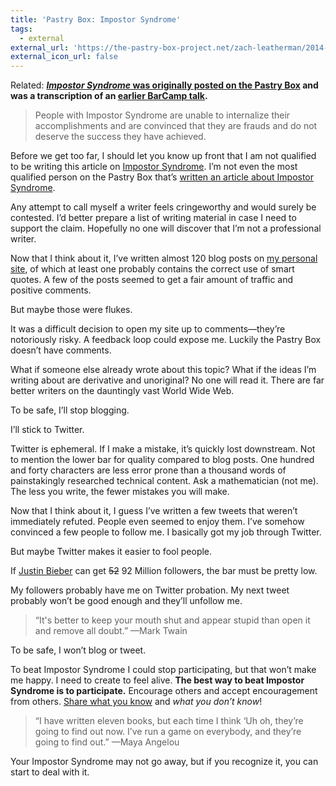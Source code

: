 ```yaml
---
title: 'Pastry Box: Impostor Syndrome'
tags:
  - external
external_url: 'https://the-pastry-box-project.net/zach-leatherman/2014-june-7'
external_icon_url: false
---
```


Related: **[*Impostor Syndrome* was originally posted on the Pastry Box](https://the-pastry-box-project.net/zach-leatherman/2014-june-7) and was a transcription of an [earlier BarCamp talk](/web/impostor/).**

> People with Impostor Syndrome are unable to internalize their accomplishments and are convinced that they are frauds and do not deserve the success they have achieved.

Before we get too far, I should let you know up front that I am not qualified to be writing this article on [Impostor Syndrome](https://en.wikipedia.org/wiki/Impostor_syndrome). I’m not even the most qualified person on the Pastry Box that’s [written an article about Impostor Syndrome](https://the-pastry-box-project.net/angelina-fabbro/2013-june-11).

Any attempt to call myself a writer feels cringeworthy and would surely be contested. I’d better prepare a list of writing material in case I need to support the claim. Hopefully no one will discover that I’m not a professional writer.

Now that I think about it, I’ve written almost 120 blog posts on [my personal site](https://www.zachleat.com/web/), of which at least one probably contains the correct use of smart quotes. A few of the posts seemed to get a fair amount of traffic and positive comments.

But maybe those were flukes.

It was a difficult decision to open my site up to comments—they’re notoriously risky. A feedback loop could expose me. Luckily the Pastry Box doesn’t have comments.

What if someone else already wrote about this topic? What if the ideas I’m writing about are derivative and unoriginal? No one will read it. There are far better writers on the dauntingly vast World Wide Web.

To be safe, I’ll stop blogging.

I’ll stick to Twitter.

Twitter is ephemeral. If I make a mistake, it’s quickly lost downstream. Not to mention the lower bar for quality compared to blog posts. One hundred and forty characters are less error prone than a thousand words of painstakingly researched technical content. Ask a mathematician (not me). The less you write, the fewer mistakes you will make.

Now that I think about it, I guess I’ve written a few tweets that weren’t immediately refuted. People even seemed to enjoy them. I’ve somehow convinced a few people to follow me. I basically got my job through Twitter.

But maybe Twitter makes it easier to fool people.

If [Justin Bieber](https://twitter.com/JustinBieber) can get ~~52~~ 92 Million followers, the bar must be pretty low.

My followers probably have me on Twitter probation. My next tweet probably won’t be good enough and they’ll unfollow me.

> “It's better to keep your mouth shut and appear stupid than open it and remove all doubt.” —Mark Twain

To be safe, I won’t blog or tweet.

To beat Impostor Syndrome I could stop participating, but that won’t make me happy. I need to create to feel alive. **The best way to beat Impostor Syndrome is to participate.** Encourage others and accept encouragement from others. [Share what you know](https://the-pastry-box-project.net/brad-frost/2014-may-1) and *what you don’t know*!

> “I have written eleven books, but each time I think ‘Uh oh, they’re going to find out now. I’ve run a game on everybody, and they’re going to find out.” —Maya Angelou

Your Impostor Syndrome may not go away, but if you recognize it, you can start to deal with it.
